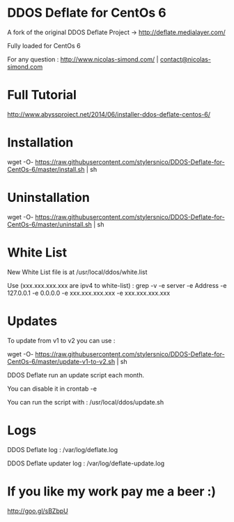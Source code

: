 DDOS Deflate for CentOs 6
=========================

A fork of the original DDOS Deflate Project -> http://deflate.medialayer.com/

Fully loaded for CentOs 6

For any question : http://www.nicolas-simond.com/ | contact@nicolas-simond.com


Full Tutorial
=============

http://www.abyssproject.net/2014/06/installer-ddos-deflate-centos-6/


Installation
============

wget -O- https://raw.githubusercontent.com/stylersnico/DDOS-Deflate-for-CentOs-6/master/install.sh | sh



Uninstallation
==============

wget -O- https://raw.githubusercontent.com/stylersnico/DDOS-Deflate-for-CentOs-6/master/uninstall.sh | sh



White List
==========

New White List file is at /usr/local/ddos/white.list

Use (xxx.xxx.xxx.xxx are ipv4 to white-list) :
grep -v -e server -e Address -e 127.0.0.1 -e 0.0.0.0 -e xxx.xxx.xxx.xxx -e xxx.xxx.xxx.xxx


Updates
=======

To update from v1 to v2 you can use :

wget -O- https://raw.githubusercontent.com/stylersnico/DDOS-Deflate-for-CentOs-6/master/update-v1-to-v2.sh | sh

DDOS Deflate run an update script each month.

You can disable it in crontab -e

You can run the script with : /usr/local/ddos/update.sh


Logs
====

DDOS Deflate log : /var/log/deflate.log

DDOS Deflate updater log : /var/log/deflate-update.log



If you like my work pay me a beer :)
====================================

http://goo.gl/sBZbpU
